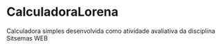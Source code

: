 # CalculadoraLorena
Calculadora simples desenvolvida como atividade avaliativa da disciplina Sitsemas WEB
